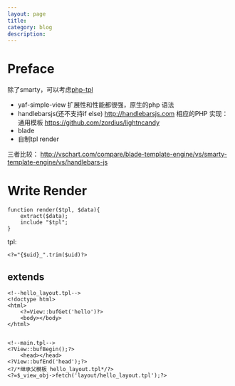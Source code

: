 ```yaml
---
layout: page
title:
category: blog
description:
---
```

# Preface

除了smarty，可以考虑[php-tpl](/p/php-tpl)

- yaf-simple-view 扩展性和性能都很强，原生的php 语法
- handlebarsjs(还不支持if else)
	http://handlebarsjs.com
	相应的PHP 实现： 通用模板
	https://github.com/zordius/lightncandy
- blade
- 自制tpl render

三者比较：
http://vschart.com/compare/blade-template-engine/vs/smarty-template-engine/vs/handlebars-js

# Write Render

	function render($tpl, $data){
		extract($data);
		include "$tpl";
	}

tpl:

	<?="{$uid}_".trim($uid)?>

## extends

	<!--hello_layout.tpl-->
	<!doctype html>
	<html>
    	<?=View::bufGet('hello')?>
		<body></body>
	</html>


	<!--main.tpl-->
	<?View::bufBegin();?>
		<head></head>
	<?View::bufEnd('head');?>
	<?/*继承父模板 hello_layout.tpl*/?>
	<?=$_view_obj->fetch('layout/hello_layout.tpl');?>
